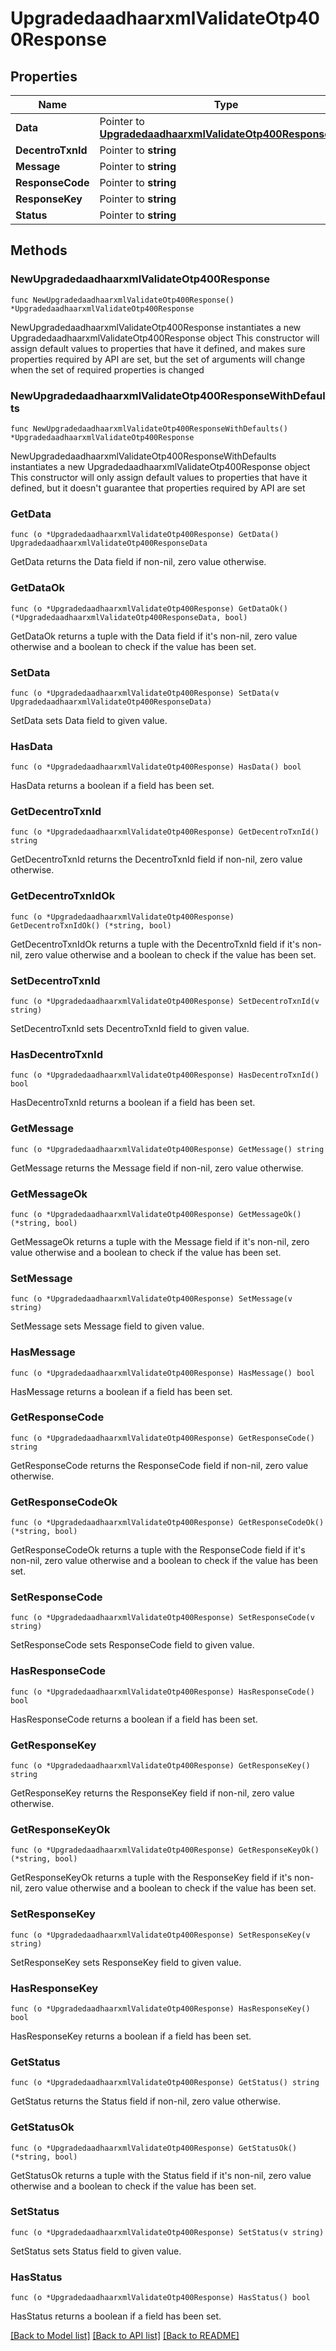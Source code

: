 # UpgradedaadhaarxmlValidateOtp400Response

## Properties

Name | Type | Description | Notes
------------ | ------------- | ------------- | -------------
**Data** | Pointer to [**UpgradedaadhaarxmlValidateOtp400ResponseData**](UpgradedaadhaarxmlValidateOtp400ResponseData.md) |  | [optional] 
**DecentroTxnId** | Pointer to **string** |  | [optional] 
**Message** | Pointer to **string** |  | [optional] 
**ResponseCode** | Pointer to **string** |  | [optional] 
**ResponseKey** | Pointer to **string** |  | [optional] 
**Status** | Pointer to **string** |  | [optional] 

## Methods

### NewUpgradedaadhaarxmlValidateOtp400Response

`func NewUpgradedaadhaarxmlValidateOtp400Response() *UpgradedaadhaarxmlValidateOtp400Response`

NewUpgradedaadhaarxmlValidateOtp400Response instantiates a new UpgradedaadhaarxmlValidateOtp400Response object
This constructor will assign default values to properties that have it defined,
and makes sure properties required by API are set, but the set of arguments
will change when the set of required properties is changed

### NewUpgradedaadhaarxmlValidateOtp400ResponseWithDefaults

`func NewUpgradedaadhaarxmlValidateOtp400ResponseWithDefaults() *UpgradedaadhaarxmlValidateOtp400Response`

NewUpgradedaadhaarxmlValidateOtp400ResponseWithDefaults instantiates a new UpgradedaadhaarxmlValidateOtp400Response object
This constructor will only assign default values to properties that have it defined,
but it doesn't guarantee that properties required by API are set

### GetData

`func (o *UpgradedaadhaarxmlValidateOtp400Response) GetData() UpgradedaadhaarxmlValidateOtp400ResponseData`

GetData returns the Data field if non-nil, zero value otherwise.

### GetDataOk

`func (o *UpgradedaadhaarxmlValidateOtp400Response) GetDataOk() (*UpgradedaadhaarxmlValidateOtp400ResponseData, bool)`

GetDataOk returns a tuple with the Data field if it's non-nil, zero value otherwise
and a boolean to check if the value has been set.

### SetData

`func (o *UpgradedaadhaarxmlValidateOtp400Response) SetData(v UpgradedaadhaarxmlValidateOtp400ResponseData)`

SetData sets Data field to given value.

### HasData

`func (o *UpgradedaadhaarxmlValidateOtp400Response) HasData() bool`

HasData returns a boolean if a field has been set.

### GetDecentroTxnId

`func (o *UpgradedaadhaarxmlValidateOtp400Response) GetDecentroTxnId() string`

GetDecentroTxnId returns the DecentroTxnId field if non-nil, zero value otherwise.

### GetDecentroTxnIdOk

`func (o *UpgradedaadhaarxmlValidateOtp400Response) GetDecentroTxnIdOk() (*string, bool)`

GetDecentroTxnIdOk returns a tuple with the DecentroTxnId field if it's non-nil, zero value otherwise
and a boolean to check if the value has been set.

### SetDecentroTxnId

`func (o *UpgradedaadhaarxmlValidateOtp400Response) SetDecentroTxnId(v string)`

SetDecentroTxnId sets DecentroTxnId field to given value.

### HasDecentroTxnId

`func (o *UpgradedaadhaarxmlValidateOtp400Response) HasDecentroTxnId() bool`

HasDecentroTxnId returns a boolean if a field has been set.

### GetMessage

`func (o *UpgradedaadhaarxmlValidateOtp400Response) GetMessage() string`

GetMessage returns the Message field if non-nil, zero value otherwise.

### GetMessageOk

`func (o *UpgradedaadhaarxmlValidateOtp400Response) GetMessageOk() (*string, bool)`

GetMessageOk returns a tuple with the Message field if it's non-nil, zero value otherwise
and a boolean to check if the value has been set.

### SetMessage

`func (o *UpgradedaadhaarxmlValidateOtp400Response) SetMessage(v string)`

SetMessage sets Message field to given value.

### HasMessage

`func (o *UpgradedaadhaarxmlValidateOtp400Response) HasMessage() bool`

HasMessage returns a boolean if a field has been set.

### GetResponseCode

`func (o *UpgradedaadhaarxmlValidateOtp400Response) GetResponseCode() string`

GetResponseCode returns the ResponseCode field if non-nil, zero value otherwise.

### GetResponseCodeOk

`func (o *UpgradedaadhaarxmlValidateOtp400Response) GetResponseCodeOk() (*string, bool)`

GetResponseCodeOk returns a tuple with the ResponseCode field if it's non-nil, zero value otherwise
and a boolean to check if the value has been set.

### SetResponseCode

`func (o *UpgradedaadhaarxmlValidateOtp400Response) SetResponseCode(v string)`

SetResponseCode sets ResponseCode field to given value.

### HasResponseCode

`func (o *UpgradedaadhaarxmlValidateOtp400Response) HasResponseCode() bool`

HasResponseCode returns a boolean if a field has been set.

### GetResponseKey

`func (o *UpgradedaadhaarxmlValidateOtp400Response) GetResponseKey() string`

GetResponseKey returns the ResponseKey field if non-nil, zero value otherwise.

### GetResponseKeyOk

`func (o *UpgradedaadhaarxmlValidateOtp400Response) GetResponseKeyOk() (*string, bool)`

GetResponseKeyOk returns a tuple with the ResponseKey field if it's non-nil, zero value otherwise
and a boolean to check if the value has been set.

### SetResponseKey

`func (o *UpgradedaadhaarxmlValidateOtp400Response) SetResponseKey(v string)`

SetResponseKey sets ResponseKey field to given value.

### HasResponseKey

`func (o *UpgradedaadhaarxmlValidateOtp400Response) HasResponseKey() bool`

HasResponseKey returns a boolean if a field has been set.

### GetStatus

`func (o *UpgradedaadhaarxmlValidateOtp400Response) GetStatus() string`

GetStatus returns the Status field if non-nil, zero value otherwise.

### GetStatusOk

`func (o *UpgradedaadhaarxmlValidateOtp400Response) GetStatusOk() (*string, bool)`

GetStatusOk returns a tuple with the Status field if it's non-nil, zero value otherwise
and a boolean to check if the value has been set.

### SetStatus

`func (o *UpgradedaadhaarxmlValidateOtp400Response) SetStatus(v string)`

SetStatus sets Status field to given value.

### HasStatus

`func (o *UpgradedaadhaarxmlValidateOtp400Response) HasStatus() bool`

HasStatus returns a boolean if a field has been set.


[[Back to Model list]](../README.md#documentation-for-models) [[Back to API list]](../README.md#documentation-for-api-endpoints) [[Back to README]](../README.md)


